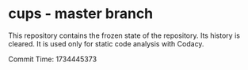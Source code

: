 # cups - master branch

This repository contains the frozen state of the repository.
Its history is cleared. It is used only for static code
analysis with Codacy.

Commit Time: 1734445373